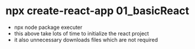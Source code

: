 # npx create-react-app 01_basicReact
- npx node package executer 
- this above take lots of time to initialize the react project
- it also unnecessary downloads files which are not required